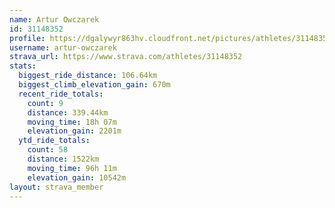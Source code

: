 ```yaml
---
name: Artur Owczarek
id: 31148352
profile: https://dgalywyr863hv.cloudfront.net/pictures/athletes/31148352/15906846/1/large.jpg
username: artur-owczarek
strava_url: https://www.strava.com/athletes/31148352
stats:
  biggest_ride_distance: 106.64km
  biggest_climb_elevation_gain: 670m
  recent_ride_totals:
    count: 9
    distance: 339.44km
    moving_time: 18h 07m
    elevation_gain: 2201m
  ytd_ride_totals:
    count: 58
    distance: 1522km
    moving_time: 96h 11m
    elevation_gain: 10542m
layout: strava_member
--- 
```

